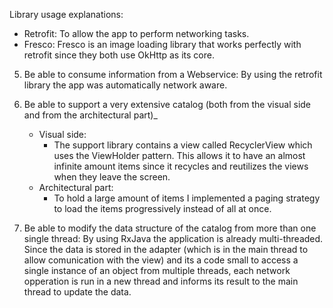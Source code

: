 Library usage explanations:
 - Retrofit: To allow the app to perform networking tasks.
 - Fresco: 	Fresco is an image loading library that works perfectly with retrofit since they both use OkHttp as its core.

5) Be able to consume information from a Webservice:
    By using the retrofit library the app was automatically network aware.

6) Be able to support a very extensive catalog (both from the visual side and from the architectural part)_
    - Visual side:
        - The support library contains a view called RecyclerView which uses the ViewHolder pattern. This allows it to have an almost infinite amount items since it recycles and reutilizes the views when they leave the screen.
    - Architectural part:
    	- To hold a large amount of items I implemented a paging strategy to load the items progressively instead of all at once.

7) Be able to modify the data structure of the catalog from more than one single thread:
	By using RxJava the application is already multi-threaded. Since the data is stored in the adapter (which is in the main thread to allow comunication with the view) and its a code small to access a single instance of an object from multiple threads, each network opperation is run in a new thread and informs its result to the main thread to update the data.